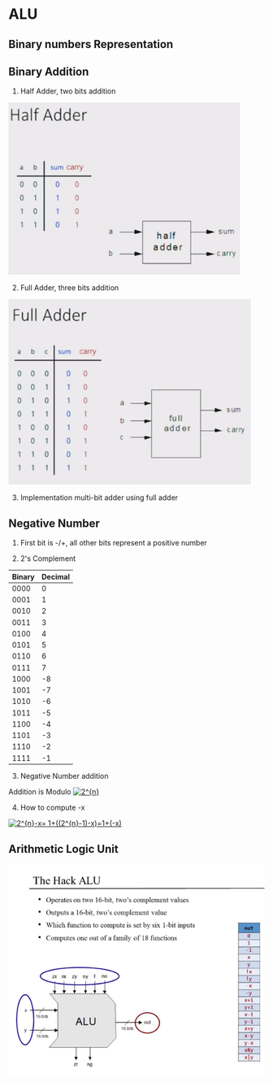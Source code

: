 # ALU

## Binary numbers Representation

## Binary Addition


1. Half Adder, two bits addition


![half_adder](https://raw.githubusercontent.com/hadleyhzy34/computer-architecture/main/source/Half_adder.png)


2. Full Adder, three bits addition


![full_adder](https://raw.githubusercontent.com/hadleyhzy34/computer-architecture/main/source/full_adder.png)


3. Implementation multi-bit adder using full adder

## Negative Number
1. First bit is -/+, all other bits represent a positive number

2. 2's Complement

| Binary | Decimal |
|--------|---------|
|  0000  |    0    |
|  0001  |    1    |   
|  0010  |    2    |
|  0011  |    3    |
|  0100  |    4    |
|  0101  |    5    |
|  0110  |    6    |
|  0111  |    7    |
|  1000  |   -8    |
|  1001  |   -7    |
|  1010  |   -6    |
|  1011  |   -5    |
|  1100  |   -4    |
|  1101  |   -3    |
|  1110  |   -2    |
|  1111  |   -1    |

3. Negative Number addition

Addition is Modulo <a href="https://www.codecogs.com/eqnedit.php?latex=2^{n}" target="_blank"><img src="https://latex.codecogs.com/gif.latex?2^{n}" title="2^{n}" /></a>

4. How to compute -x

<a href="https://www.codecogs.com/eqnedit.php?latex=2^{n}-x=&space;1&plus;((2^{n}-1)-x)=1&plus;(-x)" target="_blank"><img src="https://latex.codecogs.com/gif.latex?2^{n}-x=&space;1&plus;((2^{n}-1)-x)=1&plus;(-x)" title="2^{n}-x= 1+((2^{n}-1)-x)=1+(-x)" /></a>


## Arithmetic Logic Unit


![alu](https://raw.githubusercontent.com/hadleyhzy34/computer-architecture/main/source/hack_alu.png)


